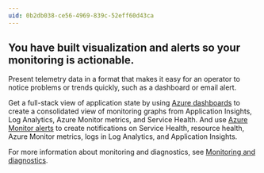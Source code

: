 ```yaml
---
uid: 0b2db038-ce56-4969-839c-52eff60d43ca
---
```

## You have built visualization and alerts so your monitoring is actionable.

<div class="alert is-warning"><p></p></div>

Present telemetry data in a format that makes it easy for an operator to notice problems or trends quickly, such as a dashboard or email alert.

Get a full-stack view of application state by using [Azure dashboards](/azure/azure-portal/azure-portal-dashboards) to create a consolidated view of monitoring graphs from Application Insights, Log Analytics, Azure Monitor metrics, and Service Health. And use [Azure Monitor alerts](/azure/azure-monitor/platform/alerts-overview) to create notifications on Service Health, resource health, Azure Monitor metrics, logs in Log Analytics, and Application Insights.

For more information about monitoring and diagnostics, see [Monitoring and diagnostics](../best-practices/monitoring.md).